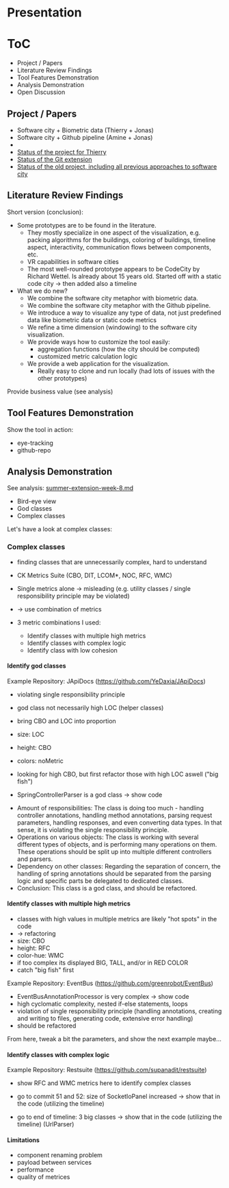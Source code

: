 # Presentation

# ToC
- Project / Papers
- Literature Review Findings
- Tool Features Demonstration
- Analysis Demonstration
- Open Discussion



## Project / Papers
- Software city + Biometric data (Thierry + Jonas)
- Software city + Github pipeline (Amine + Jonas)
- 
- [Status of the project for Thierry](https://github.com/jonaslanzlinger/software-city-project/tree/v2.0.0)
- [Status of the Git extension](https://github.com/jonaslanzlinger/software-city-project)
- [Status of the old project, including all previous approaches to software city](https://github.com/jonaslanzlinger/software-city-project/tree/js-implementation_v1.0.0)



## Literature Review Findings
Short version (conclusion):
* Some prototypes are to be found in the literature.
  * They mostly specialize in one aspect of the visualization, e.g. packing algorithms for the 
    buildings, coloring of buildings, timeline aspect, interactivity, communication flows between components, etc.
  * VR capabilities in software cities
  * The most well-rounded prototype appears to be CodeCity by Richard Wettel. Is already about 15 years old. 
    Started off with a static code city -> then added also a timeline
* What we do new?
  * We combine the software city metaphor with biometric data.
  * We combine the software city metaphor with the Github pipeline.
  * We introduce a way to visualize any type of data, not just predefined data like biometric data or 
    static code metrics
  * We refine a time dimension (windowing) to the software city visualization.
  * We provide ways how to customize the tool easily:
    * aggregation functions (how the city should be computed)
    * customized metric calculation logic
  * We provide a web application for the visualization.
    * Really easy to clone and run locally (had lots of issues with the other prototypes)

Provide business value (see analysis)



## Tool Features Demonstration
Show the tool in action:
- eye-tracking
- github-repo


## Analysis Demonstration

See analysis: [summer-extension-week-8.md](weekly-reports%2Fsummer-extension-week-8.md)

- Bird-eye view
- God classes
- Complex classes

Let's have a look at complex classes:


### Complex classes

* finding classes that are unnecessarily complex, hard to understand
* CK Metrics Suite (CBO, DIT, LCOM*, NOC, RFC, WMC)

* Single metrics alone -> misleading (e.g. utility classes / single responsibility principle may be violated)
* -> use combination of metrics
* 3 metric combinations I used:
  * Identify classes with multiple high metrics
  * Identify classes with complex logic
  * Identify class with low cohesion



#### Identify god classes

Example Repository: JApiDocs (https://github.com/YeDaxia/JApiDocs)

* violating single responsibility principle
* god class not necessarily high LOC (helper classes)
* bring CBO and LOC into proportion
* size: LOC
* height: CBO
* colors: noMetric
* looking for high CBO, but first refactor those with high LOC aswell ("big fish")

* SpringControllerParser is a god class -> show code

- Amount of responsibilities: The class is doing too much - handling controller annotations, handling
  method annotations, parsing request parameters, handling responses, and even converting data types. In
  that sense, it is violating the single responsibility principle.
- Operations on various objects: The class is working with several different types of objects, and is
  performing many operations on them. These operations should be split up into multiple different
  controllers and parsers.
- Dependency on other classes: Regarding the separation of concern, the handling of spring annotations
  should be separated from the parsing logic and specific parts be delegated to dedicated classes.
- Conclusion: This class is a god class, and should be refactored.



#### Identify classes with multiple high metrics

* classes with high values in multiple metrics are likely "hot spots" in the code
* -> refactoring
* size: CBO
* height: RFC
* color-hue: WMC
* if too complex its displayed BIG, TALL, and/or in RED COLOR
* catch "big fish" first

Example Repository: EventBus (https://github.com/greenrobot/EventBus)

* EventBusAnnotationProcessor is very complex -> show code
* high cyclomatic complexity, nested if-else statements, loops
* violation of single responsibility principle (handling annotations, creating and writing to files, generating code, extensive error handling)
* should be refactored


From here, tweak a bit the parameters, and show the next example maybe...



#### Identify classes with complex logic

Example Repository: Restsuite (https://github.com/supanadit/restsuite)

* show RFC and WMC metrics here to identify complex classes

* go to commit 51 and 52: size of SocketIoPanel increased -> show that in the code (utilizing the timeline)

* go to end of timeline: 3 big classes -> show that in the code (utilizing the timeline) (UrlParser)


#### Limitations

* component renaming problem
* payload between services
* performance
* quality of metrices
